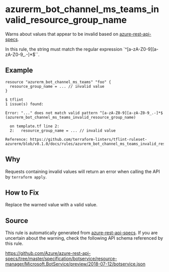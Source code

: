 <!--- This file generated by `tools/apispec-rule-gen/main.go`. DO NOT EDIT --->

# azurerm_bot_channel_ms_teams_invalid_resource_group_name

Warns about values that appear to be invalid based on [azure-rest-api-specs](https://github.com/Azure/azure-rest-api-specs).

In this rule, the string must match the regular expression `^[a-zA-Z0-9][a-zA-Z0-9_.-]*$``.

## Example

```hcl
resource "azurerm_bot_channel_ms_teams" "foo" {
  resource_group_name = ... // invalid value
}
```

```
$ tflint
1 issue(s) found:

Error: "..." does not match valid pattern ^[a-zA-Z0-9][a-zA-Z0-9_.-]*$ (azurerm_bot_channel_ms_teams_invalid_resource_group_name)

  on template.tf line 2:
  2:   resource_group_name = ... // invalid value

Reference: https://github.com/terraform-linters/tflint-ruleset-azurerm/blob/v0.1.0/docs/rules/azurerm_bot_channel_ms_teams_invalid_resource_group_name.md

```

## Why

Requests containing invalid values will return an error when calling the API by `terraform apply`.

## How to Fix

Replace the warned value with a valid value.

## Source

This rule is automatically generated from [azure-rest-api-specs](https://github.com/Azure/azure-rest-api-specs). If you are uncertain about the warning, check the following API schema referenced by this rule.

https://github.com/Azure/azure-rest-api-specs/tree/master/specification/botservice/resource-manager/Microsoft.BotService/preview/2018-07-12/botservice.json
